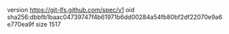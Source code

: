 version https://git-lfs.github.com/spec/v1
oid sha256:dbbfb1baac04739747f4b61971b6dd00284a54fb80bf2df22070e9a6e770ea9f
size 1517
